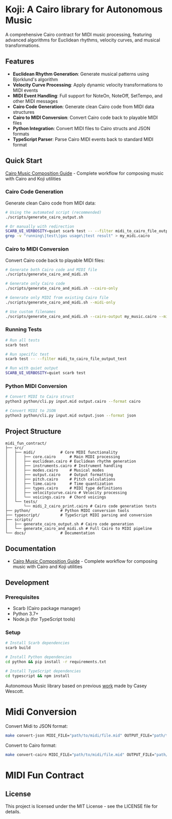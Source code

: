 # Koji: A Cairo library for Autonomous Music

A comprehensive Cairo contract for MIDI music processing, featuring advanced algorithms for Euclidean rhythms, velocity curves, and musical transformations.

## Features

- **Euclidean Rhythm Generation**: Generate musical patterns using Bjorklund's algorithm
- **Velocity Curve Processing**: Apply dynamic velocity transformations to MIDI events
- **MIDI Event Handling**: Full support for NoteOn, NoteOff, SetTempo, and other MIDI messages
- **Cairo Code Generation**: Generate clean Cairo code from MIDI data structures
- **Cairo to MIDI Conversion**: Convert Cairo code back to playable MIDI files
- **Python Integration**: Convert MIDI files to Cairo structs and JSON formats
- **TypeScript Parser**: Parse Cairo MIDI events back to standard MIDI format

## Quick Start

[Cairo Music Composition Guide](docs/composing.md) - Complete workflow for composing music with Cairo and Koji utilities

### Cairo Code Generation

Generate clean Cairo code from MIDI data:

```bash
# Using the automated script (recommended)
./scripts/generate_cairo_output.sh

# Or manually with redirection
SCARB_UI_VERBOSITY=quiet scarb test -- --filter midi_to_cairo_file_output_test 2>&1 | \
grep -v "running\|test\|gas usage\|test result" > my_midi.cairo
```

### Cairo to MIDI Conversion

Convert Cairo code back to playable MIDI files:

```bash
# Generate both Cairo code and MIDI file
./scripts/generate_cairo_and_midi.sh

# Generate only Cairo code
./scripts/generate_cairo_and_midi.sh --cairo-only

# Generate only MIDI from existing Cairo file
./scripts/generate_cairo_and_midi.sh --midi-only

# Use custom filenames
./scripts/generate_cairo_and_midi.sh --cairo-output my_music.cairo --midi-output my_music.mid
```

### Running Tests

```bash
# Run all tests
scarb test

# Run specific test
scarb test -- --filter midi_to_cairo_file_output_test

# Run with quiet output
SCARB_UI_VERBOSITY=quiet scarb test
```

### Python MIDI Conversion

```bash
# Convert MIDI to Cairo struct
python3 python/cli.py input.mid output.cairo --format cairo

# Convert MIDI to JSON
python3 python/cli.py input.mid output.json --format json
```

## Project Structure

```
midi_fun_contract/
├── src/
│   ├── midi/           # Core MIDI functionality
│   │   ├── core.cairo      # Main MIDI processing
│   │   ├── euclidean.cairo # Euclidean rhythm generation
│   │   ├── instruments.cairo # Instrument handling
│   │   ├── modes.cairo     # Musical modes
│   │   ├── output.cairo    # Output formatting
│   │   ├── pitch.cairo     # Pitch calculations
│   │   ├── time.cairo      # Time quantization
│   │   ├── types.cairo     # MIDI type definitions
│   │   ├── velocitycurve.cairo # Velocity processing
│   │   └── voicings.cairo  # Chord voicings
│   └── tests/
│       └── midi_2_cairo_print.cairo # Cairo code generation tests
├── python/             # Python MIDI conversion tools
├── typescript/         # TypeScript MIDI parsing and conversion
├── scripts/
│   ├── generate_cairo_output.sh # Cairo code generation
│   └── generate_cairo_and_midi.sh # Full Cairo to MIDI pipeline
└── docs/               # Documentation
```

## Documentation

- [Cairo Music Composition Guide](docs/composing.md) - Complete workflow for composing music with Cairo and Koji utilities

## Development

### Prerequisites

- Scarb (Cairo package manager)
- Python 3.7+
- Node.js (for TypeScript tools)

### Setup

```bash
# Install Scarb dependencies
scarb build

# Install Python dependencies
cd python && pip install -r requirements.txt

# Install TypeScript dependencies
cd typescript && npm install
```

Autonomous Music library based on previous [work](https://github.com/caseywescott/MusicTools-StarkNet) made by Casey Wescott.

# Midi Conversion

Convert Midi to JSON format:

```bash
make convert-json MIDI_FILE="path/to/midi/file.mid" OUTPUT_FILE="path/to/output"
```

Convert to Cairo format:

```bash
make convert-cairo MIDI_FILE="path/to/midi/file.mid" OUTPUT_FILE="path/to/output"
```

# MIDI Fun Contract

## License

This project is licensed under the MIT License - see the LICENSE file for details.
